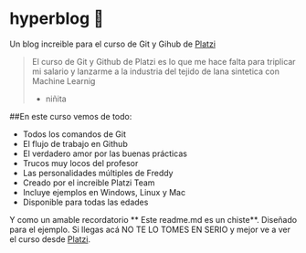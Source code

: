 # hyperblog 💚 
Un blog increible para el curso de Git y Gihub de [Platzi](http://platzi.com "Platzi")
>El curso de Git y Github de Platzi es lo que me hace falta para triplicar mi salario y lanzarme a la industria del tejido de lana sintetica con Machine Learnig
> - niñita

##En este curso vemos de todo:
* Todos los comandos de Git
* El flujo de trabajo en Github
* El verdadero amor por las buenas prácticas
* Trucos muy locos del profesor
* Las personalidades múltiples de Freddy
* Creado por el increible Platzi Team
* Incluye ejemplos en Windows, Linux y Mac
* Disponible para todas las edades

Y como un amable recordatorio ** Este readme.md es un chiste**. Diseñado para el ejemplo. Si llegas acá NO TE LO TOMES EN SERIO y mejor ve a ver el curso desde [Platzi](http://platzi.com "Platzi").